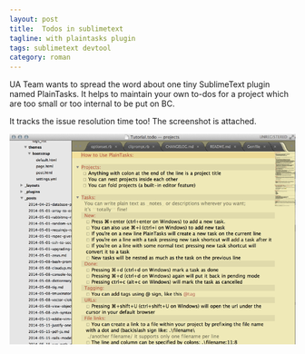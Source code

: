 ```yaml
---
layout: post
title:  Todos in sublimetext
tagline: with plaintasks plugin
tags: sublimetext devtool
category: roman
---
```

UA Team wants to spread the word about one tiny SublimeText plugin named PlainTasks. It helps to maintain your own to-dos for a project which are too small or too internal to be put on BC.

It tracks the issue resolution time too! The screenshot is attached.

![plaintasts plugin](/assets/images/2014-05-16-plaintasks.png)
